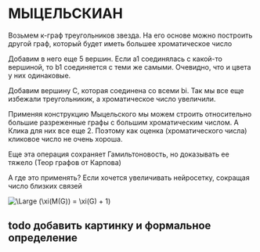  # МЫЦЕЛЬСКИАН

Возьмем к-граф треугольников звезда.
На его основе можно построить другой граф, который будет иметь большее хроматическое число

Добавим в него еще 5 вершин. Если а1 соединялась с какой-то вершиной, то b1 соединяется с теми же самыми.
Очевидно, что и цвета у них одинаковые.

Добавим вершину С, которая соединена со всеми bi. Так мы все еще избежали треугольникик, а
хроматическое число увеличили.


Применяя конструкцию Мыцельского мы можем строить относительно большие разреженные графы
с большим хроматическим числом. А Клика для них все еще 2. Поэтому как оценка (хроматического числа)  кликовое число не очень хороша.

Еще эта операция сохраняет Гамильтоновость, но доказывать ее тяжело (Теор графов от Карпова)

А где это применять? Если хочется увеличивать нейросетку, сокращая число близких связей

![\Large (\xi(M(G)) = \xi(G) + 1)](https://latex.codecogs.com/svg.latex?\Large&space;\xi(M(G))=\xi(G)+1)

## todo добавить картинку и формальное определение